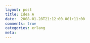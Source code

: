 ```yaml
---
layout: post
title: Idea A
date:  2008-01-28T21:12:00.001+11:00
comments: true
categories: erlang
meta: 
---
```

